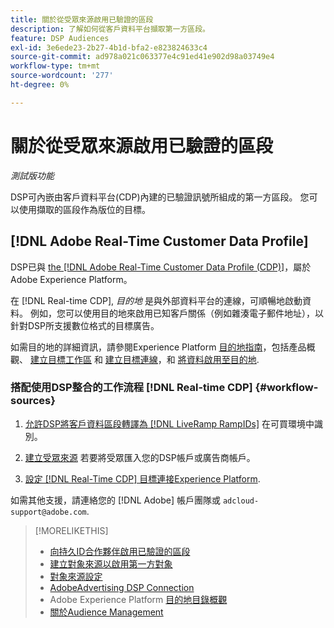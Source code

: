 ```yaml
---
title: 關於從受眾來源啟用已驗證的區段
description: 了解如何從客戶資料平台擷取第一方區段。
feature: DSP Audiences
exl-id: 3e6ede23-2b27-4b1d-bfa2-e823824633c4
source-git-commit: ad978a021c063377e4c91ed41e902d98a03749e4
workflow-type: tm+mt
source-wordcount: '277'
ht-degree: 0%

---
```


# 關於從受眾來源啟用已驗證的區段

<!-- Doesn't specifically explain what you can do in our UI -->
*測試版功能*

DSP可內嵌由客戶資料平台(CDP)內建的已驗證訊號所組成的第一方區段。 您可以使用擷取的區段作為版位的目標。

## [!DNL Adobe Real-Time Customer Data Profile]

DSP已與 [the [!DNL Adobe Real-Time Customer Data Profile (CDP)]](https://experienceleague.adobe.com/docs/experience-platform/rtcdp/overview.html)，屬於Adobe Experience Platform。

在 [!DNL Real-time CDP], *目的地* 是與外部資料平台的連線，可順暢地啟動資料。 例如，您可以使用目的地來啟用已知客戶關係（例如雜湊電子郵件地址），以針對DSP所支援數位格式的目標廣告。

如需目的地的詳細資訊，請參閱Experience Platform [目的地指南](https://experienceleague.adobe.com/docs/experience-platform/destinations/home.html)，包括產品概觀、 [建立目標工作區](https://experienceleague.adobe.com/docs/experience-platform/destinations/ui/destinations-workspace.html) 和 [建立目標連線](https://experienceleague.adobe.com/docs/experience-platform/destinations/ui/connect-destination.html)，和 [將資料啟用至目的地](https://experienceleague.adobe.com/docs/experience-platform/destinations/ui/activate/activate-segment-streaming-destinations.html).

### 搭配使用DSP整合的工作流程 [!DNL Real-time CDP] {#workflow-sources}

<!-- Make sure that titles make the distinctions clear -- everything can't be "Activate XXX." -->

1. [允許DSP將客戶資料區段轉譯為 [!DNL LiveRamp RampIDs]](source-durable-id.md) 在可買環境中識別。<!-- I don't think I need this here: This requires DSP account-level and campaign-level settings to enable segment sharing with [!DNL LiveRamp], which will translate customer data to [!DNL RampIDs] to create targetable segments. Your DSP account team will perform this configuration. -->

1. [建立受眾來源](source-create.md) 若要將受眾匯入您的DSP帳戶或廣告商帳戶。

1. [設定 [!DNL Real-Time CDP] 目標連接Experience Platform](https://experienceleague.adobe.com/docs/experience-platform/destinations/catalog/advertising/adobe-advertising-cloud-connection.html).

如需其他支援，請連絡您的 [!DNL Adobe] 帳戶團隊或 `adcloud-support@adobe.com`.

>[!MORELIKETHIS]
>
>* [向持久ID合作夥伴啟用已驗證的區段](source-durable-id.md)
>* [建立對象來源以啟用第一方對象](source-create.md)
>* [對象來源設定](source-settings.md)
>* [AdobeAdvertising DSP Connection](https://experienceleague.adobe.com/docs/experience-platform/destinations/catalog/advertising/adobe-advertising-cloud-connection.html)
>* Adobe Experience Platform [目的地目錄概觀](https://experienceleague.adobe.com/docs/experience-platform/destinations/catalog/overview.html)
>* [關於Audience Management](/help/dsp/audiences/audience-about.md)

